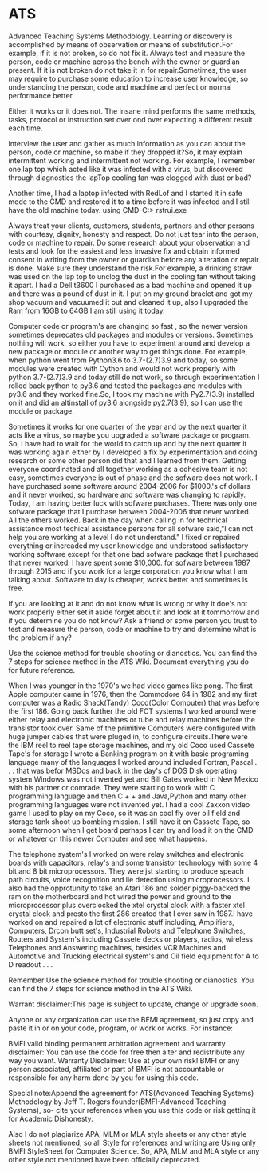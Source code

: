 # ATS
Advanced Teaching Systems Methodology.
Learning or discovery is accomplished by means of observation or means of substitution.For example, if it is not broken, so do not fix it.
Always test and measure the person, code or machine across the bench with the owner or guardian present. If it is not broken do not take it in for repair.Sometimes, the user may require to purchase some education to increase user knowledge, so understanding the person, code and machine and perfect or normal performance better.

Either it works or it does not. The insane mind performs the same methods, tasks, protocol or instruction set over ond over expecting a different result each time.

Interview the user and gather as much information as you can about the person, code or machine, so mabe if they dropped it?So, it may explain intermittent working and intermittent not working. For example, I remember one lap top which acted like it was infected with a virus, but discovered through diagnostics the lapTop cooling fan was clogged with dust or bad?

Another time, I had a laptop infected with RedLof and I started it in safe mode to the CMD and restored it to a time before it was infected and I still have the old machine today. using CMD-C:> rstrui.exe

Always treat your clients, customers, students, partners and other persons with courtesy, dignity, honesty and respect.
Do not just tear into the person, code or machine to repair. Do some research about your observation and tests and look for the easiest and less invasive fix and obtain informed consent in writing from the owner or guardian before any alteration or repair is done. Make sure they understand the risk.For example, a drinking straw was used on the lap top to unclog the dust in the cooling fan without taking it apart.
I had a Dell t3600 I purchased as a bad machine and opened it up and there was a pound of dust in it. I put on my ground braclet and got my shop vacuum and vacuumed it out and cleaned it up, also I upgraded the Ram from 16GB to 64GB I am still using it today.

Computer code or program's are changing so fast , so the newer version sometimes deprecates old packages and modules or versions. Sometimes nothing will work, so either you have to experiment around and develop a new package or module or another way to get things done. For example, when python went from Python3.6 to 3.7-(2.7)3.9 and today, so some modules were created with Cython and would not work properly with python 3.7-(2.7)3.9 and today still do not work, so through experimentation I rolled back python to py3.6 and tested the packages and modules with py3.6 and they worked fine.So, I took my machine with Py2.7(3.9) installed on it and did an altinstall of py3.6 alongside py2.7(3.9), so I can use the module or package.

Sometimes it works for one quarter of the year and by the next quarter it acts like a virus, so maybe you upgraded a software package or program. So, I have had to wait for the world to catch up and by the next quarter it was working again either by I developed a fix by experimentation and doing research or some other person did that and I learned from them. Getting everyone coordinated and all together working as a cohesive team is not easy, sometimes everyone is out of phase and the sofware does not work. I have purchased some software around  2004-2006 for $1000.'s of dollars and it never worked, so hardware and software was changing to rapidly. Today, I am having better luck with sofware purchases. There was only one sofware package that I purchase between 2004-2006 that never worked. All the others worked. Back in the day when calling in for technical assistance
most techical assistance persons for all sofware said,"I can not help you are working at a level I do not understand." I fixed or repaired everything or increaded my user knowledge and understood satisfactory working software except for that one bad sofware package that I purchased that never worked. I have spent some $10,000. for sofware between 1987 through 2015 and if you work for a large corporation you know what I am talking about. Software to day is cheaper, works better and sometimes is free.

If you are looking at it and do not know what is wrong or why it doe's not work properly either set it aside forget about it and look at it tommorrow and if you determine you do not know? Ask a friend or some person you trust to test and measure the person, code or machine to try and
determine what is the problem if any?

Use the science method for trouble shooting or dianostics. You can find the 7 steps for science method in the ATS Wiki.
Document everything you do for future reference.

When I was younger in the 1970's we had video games like pong. The first Apple computer came in 1976, then the Commodore 64 in 1982 and my first computer was a Radio Shack(Tandy) Coco(Color Computer) that was before the first 186. Going back further the old FCT systems I worked around were either relay and electronic machines or tube and relay machines before the transistor took over. Same of the primitive Computers were configured with huge jumper cables that were pluged in, to configure circuits.There were the IBM reel to reel tape storage machines, and my old Coco used Cassete Tape's for storage I wrote a Banking program on it with basic programing language many of the languages I worked around included Fortran, Pascal . . . that was befor MSDos and back in the day's of DOS Disk operating system Windows was not invented yet and Bill Gates worked in New Mexico with his partner or comrade. They were starting to work with C programming language and then C + + and Java,Python and many other programming languages were not invented yet. I had a cool Zaxxon video game I used to play on my Coco, so it was an cool fly over oil field and storage tank shoot up bombing mission. I still have it on Cassete Tape, so some afternoon when I get board perhaps I can try and load it on the CMD or whatever on this newer Computer and see what happens.

The telephone system's I worked on were relay switches and electronic boards with capacitors, relay's and some transistor technology with some 4 bit  and 8 bit microprocessors. They were jst starting to produce speach path circuits, voice recognition and lie detection using microprocessors. I also had the opprotunity to take an Atari 186 and solder piggy-backed the ram on the motherboard and hot wired the power and ground to the microprocessor plus overclocked the xtel crystal clock with a faster xtel crystal clock and presto the first 286 created that I ever saw in 1987.I have worked on and repaired a lot of electronic stuff including, Amplifiers, Computers, Drcon butt set's, Industrial Robots and Telephone Switches, Routers and System's including Cassete decks or players, radios, wireless Telephones and Answering machines, besides VCR Machines and Automotive and Trucking electrical system's and Oil field equipment for A to D readout . . .

Remember:Use the science method for trouble shooting or dianostics. You can find the 7 steps for science method in the ATS Wiki.

Warrant disclaimer:This page is subject to update, change or upgrade soon.

Anyone or any organization can use the BFMI agreement, so just copy and paste it in or on your code, program, or work or works. For instance:

BMFI valid binding permanent arbitration agreement and warranty disclaimer: You can use the code for free then alter and redistribute any way you want. Warranty Disclaimer: Use at your own risk! BMFI or any person associated, affiliated or part of BMFI is not accountable or responsible for any harm done by you for using this code.

Special note:Append the agreement for ATS(Advanced Teaching Systems) Methodology by Jeff T. Rogers founder(BMFI-Advanced Teaching Systems), so- cite your references when you use this code or risk getting it for Academic Dishonesty.

Also I do not plagiarize APA, MLM or MLA style sheets or any other style sheets not mentioned, so all Style for references and writing are Using only BMFI StyleSheet for Computer Science. So, APA, MLM and MLA style or any other style not mentioned have been officially deprecated.

